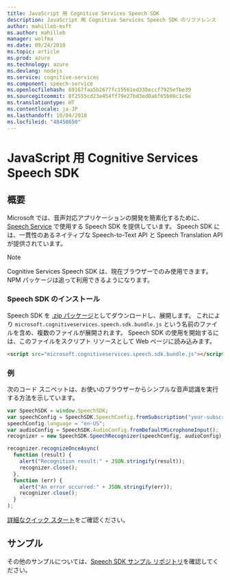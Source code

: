 ```yaml
---
title: JavaScript 用 Cognitive Services Speech SDK
description: JavaScript 用 Cognitive Services Speech SDK のリファレンス
author: mahilleb-msft
ms.author: mahilleb
manager: wolfma
ms.date: 09/24/2018
ms.topic: article
ms.prod: azure
ms.technology: azure
ms.devlang: nodejs
ms.service: cognitive-services
ms.component: speech-service
ms.openlocfilehash: 69167faa5b2677fc15561ed33beccf7925efbe39
ms.sourcegitcommit: 8f2555cd23e454ff79e27bd3ed0a6f65b08c1c9e
ms.translationtype: HT
ms.contentlocale: ja-JP
ms.lasthandoff: 10/04/2018
ms.locfileid: "48458650"
---
```

# <a name="cognitive-services-speech-sdk-for-javascript"></a>JavaScript 用 Cognitive Services Speech SDK

## <a name="overview"></a>概要

Microsoft では、音声対応アプリケーションの開発を簡素化するために、[Speech Service](https://aka.ms/csspeech) で使用する Speech SDK を提供しています。
Speech SDK には、一貫性のあるネイティブな Speech-to-Text API と Speech Translation API が提供されています。

> [!NOTE]
> Cognitive Services Speech SDK は、現在ブラウザーでのみ使用できます。
> NPM パッケージは追って利用できるようになります。

### <a name="install-the-speech-sdk"></a>Speech SDK のインストール

Speech SDK を [.zip パッケージ](https://aka.ms/csspeech/jsbrowserpackage)としてダウンロードし、展開します。
これにより `microsoft.cognitiveservices.speech.sdk.bundle.js` という名前のファイルを含め、複数のファイルが展開されます。
Speech SDK の使用を開始するには、このファイルをスクリプト リソースとして Web ページに読み込みます。

```html
<script src="microsoft.cognitiveservices.speech.sdk.bundle.js"></script>
```

### <a name="example"></a>例 

次のコード スニペットは、お使いのブラウザーからシンプルな音声認識を実行する方法を示しています。

```javascript 
var SpeechSDK = window.SpeechSDK;
var speechConfig = SpeechSDK.SpeechConfig.fromSubscription("your-subscription-key", "your-service-region");
speechConfig.language = "en-US";
var audioConfig = SpeechSDK.AudioConfig.fromDefaultMicrophoneInput();
recognizer = new SpeechSDK.SpeechRecognizer(speechConfig, audioConfig);

recognizer.recognizeOnceAsync(
  function (result) {
    alert("Recognition result:" + JSON.stringify(result));
    recognizer.close();
  },
  function (err) {
    alert("An error occurred:" + JSON.stringify(err));
    recognizer.close();
  }
);
``` 

[詳細なクイック スタート](/azure/cognitive-services/speech-service/quickstart-js-browser)をご確認ください。

## <a name="samples"></a>サンプル

その他のサンプルについては、[Speech SDK サンプル リポジトリ](https://aka.ms/csspeech/samples)を確認してください。
